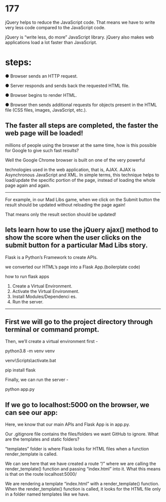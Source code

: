 # 177



jQuery helps to
reduce the JavaScript code.
That means we have to
write very less code
compared to the JavaScript
code.



jQuery is “write less, do more”
JavaScript library.
jQuery also makes web applications
load a lot faster than JavaScript.


steps:
======
● Browser sends an HTTP
request.

● Server responds and sends
back the requested HTML file.

● Browser begins to render
HTML.

● Browser then sends additional
requests for objects present in
the HTML file (CSS files,
images, JavaScript, etc.).

The faster all steps are completed, the
faster the web page will be loaded!
------------------------------------------------------------------------------------------
millions of people using the
browser at the same time, how is this
possible for Google to give such fast
results?

Well the Google Chrome browser is
built on one of the very powerful

technologies used in the web
application, that is, AJAX.
AJAX is Asynchronous JavaScript and
XML.
In simple terms, this technique helps
to load/update the specific portion of
the page, instead of loading the whole
page again and again.


______________________________________________________________________________________________________

For example, in our Mad Libs game,
when we click on the Submit button
the result should be updated without
reloading the page again!

That means only the result section
should be updated!

lets learn
how to use the jQuery ajax() method to
show the score when the user clicks
on the submit button for a particular
Mad Libs story.
--------------------------------------------------------------------------------------
Flask is a Python’s
Framework to create APIs.


we converted
our HTML’s page into a Flask App.(boilerplate code)

how to run flask apps
1. Create a Virtual
Environment.
2. Activate the Virtual
Environment.
3. Install
Modules/Dependenci
es.
4. Run the server.

-------------------------------------
First we will go to the project directory
through terminal or command prompt.
-----------------------------------------------------------------------------------------------------------------


Then, we’ll create a virtual
environment first -


python3.8 -m venv venv


venv\Scripts\activate.bat

pip install flask

Finally, we can run the server -

python app.py

If we go to localhost:5000 on the
browser, we can see our app:
-----------------------------------------------------------------------------
Here, we know that our main APIs and
Flask App is in app.py.

Our .gitignore file contains the
files/folders we want GitHub to ignore.
What are the templates and static
folders?

“templates” folder is where Flask
looks for HTML files when a function
render_template is called.


We can see here that we have created
a route “/” where we are calling the
render_template() function and
passing “index.html” into it.
What this means is that on the route
localhost:5000/

We are rendering a template
“index.html” with a
render_template() function.
When the render_template() function
is called, it looks for the HTML file only
in a folder named templates like we
have.
